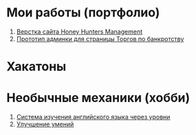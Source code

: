 # Мои работы (портфолио)

1. [Верстка сайта Honey Hunters Management](https://lyumih.github.io/hhm/)
2. [Прототип админки для страницы Торгов по банкротству](https://lyumih.github.io/mortgaged-property/)

# Хакатоны

# Необычные механики (хобби)

1. [Система изучения английского языка через уровни](https://lyumih.github.io/city-level-eng/)
2. [Улучшение умений](https://lyumih.github.io/hobby/upgrade-skills/)

